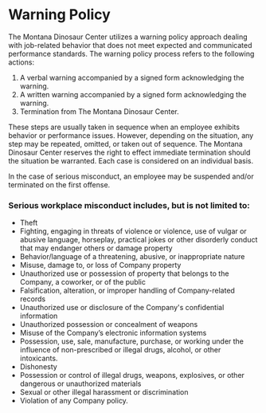 # Warning Policy

The Montana Dinosaur Center utilizes a warning policy approach dealing with job-related behavior that does not meet expected and communicated performance standards.  The warning policy process refers to the following actions:

1. A verbal warning accompanied by a signed form acknowledging the warning.
2. A written warning accompanied by a signed form acknowledging the warning.
3. Termination from The Montana Dinosaur Center.

These steps are usually taken in sequence when an employee exhibits behavior or performance issues. However, depending on the situation, any step may be repeated, omitted, or taken out of sequence. The Montana Dinosaur Center reserves the right to effect immediate termination should the situation be warranted. Each case is considered on an individual basis.

In the case of serious misconduct, an employee may be suspended and/or terminated on the first offense.&#x20;

### Serious workplace misconduct includes, but is not limited to:

* Theft
* Fighting, engaging in threats of violence or violence, use of vulgar or abusive language, horseplay, practical jokes or other disorderly conduct that may endanger others or damage property
* Behavior/language of a threatening, abusive, or inappropriate nature
* Misuse, damage to, or loss of Company property
* Unauthorized use or possession of property that belongs to the Company, a coworker, or of the public
* Falsification, alteration, or improper handling of Company-related records
* Unauthorized use or disclosure of the Company's confidential information&#x20;
* Unauthorized possession or concealment of weapons
* Misuse of the Company’s electronic information systems
* Possession, use, sale, manufacture, purchase, or working under the influence of non-prescribed or illegal drugs, alcohol, or other intoxicants.
* Dishonesty
* Possession or control of illegal drugs, weapons, explosives, or other dangerous or unauthorized materials
* Sexual or other illegal harassment or discrimination
* Violation of any Company policy.
